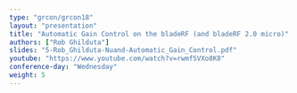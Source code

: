 ```yaml
---
type: "grcon/grcon18"
layout: "presentation"
title: "Automatic Gain Control on the bladeRF (and bladeRF 2.0 micro)"
authors: ["Rob Ghilduta"]
slides: "5-Rob_Ghilduta-Nuand-Automatic_Gain_Control.pdf"
youtube: "https://www.youtube.com/watch?v=rwmfSVXo8K8"
conference-day: "Wednesday"
weight: 5
---
```

<!-- FIXME -->
